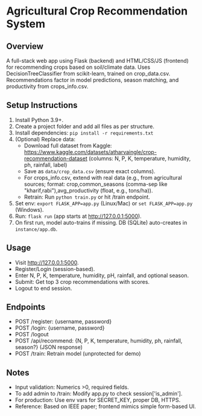 # Agricultural Crop Recommendation System

## Overview
A full-stack web app using Flask (backend) and HTML/CSS/JS (frontend) for recommending crops based on soil/climate data. Uses DecisionTreeClassifier from scikit-learn, trained on crop_data.csv. Recommendations factor in model predictions, season matching, and productivity from crops_info.csv.

## Setup Instructions
1. Install Python 3.9+.
2. Create a project folder and add all files as per structure.
3. Install dependencies: `pip install -r requirements.txt`
4. (Optional) Replace data:
   - Download full dataset from Kaggle: https://www.kaggle.com/datasets/atharvaingle/crop-recommendation-dataset (columns: N, P, K, temperature, humidity, ph, rainfall, label)
   - Save as `data/crop_data.csv` (ensure exact columns).
   - For crops_info.csv, extend with real data (e.g., from agricultural sources; format: crop,common_seasons (comma-sep like "kharif,rabi"),avg_productivity (float, e.g., tons/ha)).
   - Retrain: Run `python train.py` or hit /train endpoint.
5. Set env: `export FLASK_APP=app.py` (Linux/Mac) or `set FLASK_APP=app.py` (Windows).
6. Run: `flask run` (app starts at http://127.0.0.1:5000).
7. On first run, model auto-trains if missing. DB (SQLite) auto-creates in `instance/app.db`.

## Usage
- Visit http://127.0.0.1:5000.
- Register/Login (session-based).
- Enter N, P, K, temperature, humidity, pH, rainfall, and optional season.
- Submit: Get top 3 crop recommendations with scores.
- Logout to end session.

## Endpoints
- POST /register: {username, password}
- POST /login: {username, password}
- POST /logout
- POST /api/recommend: {N, P, K, temperature, humidity, ph, rainfall, season?} (JSON response)
- POST /train: Retrain model (unprotected for demo)

## Notes
- Input validation: Numerics >0, required fields.
- To add admin to /train: Modify app.py to check session['is_admin'].
- For production: Use env vars for SECRET_KEY, proper DB, HTTPS.
- Reference: Based on IEEE paper; frontend mimics simple form-based UI.